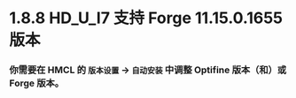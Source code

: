 # 1.8.8 HD_U_I7 支持 Forge 11.15.0.1655 版本

### 你需要在 HMCL 的 `版本设置` -> `自动安装` 中调整 Optifine 版本（和）或 Forge 版本。

